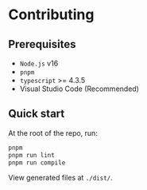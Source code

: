 # Contributing
## Prerequisites
* `Node.js` v16
* `pnpm`
* `typescript` >= 4.3.5
* Visual Studio Code (Recommended)

## Quick start
At the root of the repo, run:

```sh
pnpm
pnpm run lint
pnpm run compile
```

View generated files at `./dist/`.
